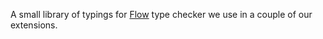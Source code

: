 A small library of typings for [Flow](https://flow.org/) type checker we use
in a couple of our extensions.
